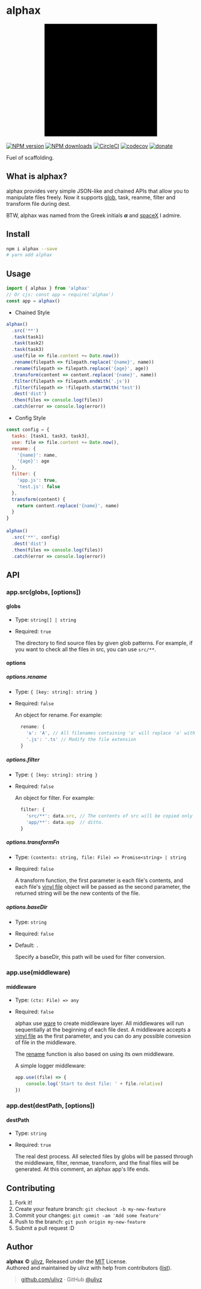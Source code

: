 # alphax

<p align="center">
  <img src="./.media/alphax.png" style="filter: brightness(0);" alt="">
</p>

[![NPM version](https://img.shields.io/npm/v/alphax.svg?style=flat)](https://npmjs.com/package/alphax) [![NPM downloads](https://img.shields.io/npm/dm/alphax.svg?style=flat)](https://npmjs.com/package/alphax) [![CircleCI](https://circleci.com/gh/ULIVZ/alphax/tree/master.svg?style=shield)](https://circleci.com/gh/ULIVZ/alphax/tree/master)  [![codecov](https://codecov.io/gh/ULIVZ/alphax/branch/master/graph/badge.svg)](https://codecov.io/gh/ULIVZ/alphax)
 [![donate](https://img.shields.io/badge/$-donate-ff69b4.svg?maxAge=2592000&style=flat)](https://github.com/ULIVZ/donate)

Fuel of scaffolding.

## What is alphax?

alphax provides very simple JSON-like and chained APIs that allow you to manipulate files freely. Now it supports [glob](https://github.com/isaacs/node-glob), task, reanme, filter and transform file during dest.

BTW, alphax was named from the Greek initials _**α**_ and [spaceX](http://www.spacex.com/) I admire.

## Install

```bash
npm i alphax --save
# yarn add alphax
```

## Usage

```js
import { alphax } from 'alphax'
// Or cjs: const app = require('alphax')
const app = alphax()
```

- Chained Style

```js
alphax()
  .src('**')
  .task(task1)
  .task(task2)
  .task(task3)
  .use(file => file.content += Date.now())
  .rename(filepath => filepath.replace('{name}', name))
  .rename(filepath => filepath.replace('{age}', age))
  .transform(content => content.replace('{name}', name))
  .filter(filepath => filepath.endWith('.js'))
  .filter(filepath => !filepath.startWith('test'))
  .dest('dist')
  .then(files => console.log(files))
  .catch(error => console.log(error))
```

- Config Style

```js
const config = {
  tasks: [task1, task3, task3],
  use: file => file.content += Date.now(),
  rename: {
    '{name}': name,
    '{age}': age
  },
  filter: {
    'app.js': true,
    'test.js': false
  },
  transform(content) {
    return content.replace('{name}', name)
  }
}

alphax()
  .src('**', config)
  .dest('dist')
  .then(files => console.log(files))
  .catch(error => console.log(error))
```



## API

### app.src(globs, [options])

#### globs

- Type: `string[] | string`
- Required: `true`

  The directory to find source files by given glob patterns. For example, if you want to check all the files in src, you can use `src/**`.

#### options

##### options.rename

- Type: `{ [key: string]: string }`
- Required: `false`

  An object for rename. For example:
  
  ```js
    rename: {
      'a': 'A', // All filenames containing 'a' will replace 'a' with 'A'
      '.js': '.ts' // Modify the file extension
    }
  ```

##### options.filter

- Type: `{ [key: string]: string }`
- Required: `false`

  An object for filter. For example:
  
  ```js
    filter: {
      'src/**': data.src, // The contents of src will be copied only if data.src is true 
      'app/**': data.app  // ditto.
    }
  ```

##### options.transformFn

- Type: `(contents: string, file: File) => Promise<string> | string`
- Required: `false`

  A transform function, the first parameter is each file's contents, and each file's [vinyl file](https://github.com/gulpjs/vinyl) object will be passed as the second parameter, the returned string will be the new contents of the file.

##### options.baseDir

- Type: `string`
- Required: `false`
- Default: `.`

  Specify a baseDir, this path will be used for filter conversion.


### app.use(middleware)

#### middleware

- Type: `(ctx: File) => any`
- Required: `false`

  alphax use [ware](https://github.com/segmentio/ware) to create middleware layer. All middlewares will run sequentially at the beginning of each file dest. A middleware accepts a [vinyl file](https://github.com/gulpjs/vinyl) as the first parameter, and you can do any possible convesion of file in the middleware. 
 
  The [rename](#options-rename) function is also based on using its own middleware. 
  
  A simple logger middleware:
  
  ```js
  app.use((file) => {
	  console.log('Start to dest file: ' + file.relative)
  })
  ```
  
  
### app.dest(destPath, [options])

#### destPath

- Type: `string`
- Required: `true`

  The real dest process. All selected files by globs will be passed through the middleware, filter, renmae, transform, and the final files will be generated. At this comment, an alphax app's life ends.
  

## Contributing

1. Fork it!
2. Create your feature branch: `git checkout -b my-new-feature`
3. Commit your changes: `git commit -am 'Add some feature'`
4. Push to the branch: `git push origin my-new-feature`
5. Submit a pull request :D


## Author

**alphax** © [ulivz](https://github.com/ULIVZ), Released under the [MIT](./LICENSE) License.<br>
Authored and maintained by ulivz with help from contributors ([list](https://github.com/ULIVZ/alphax/contributors)).

> [github.com/ulivz](https://github.com/ulivz) · GitHub [@ulivz](https://github.com/ULIVZ)
